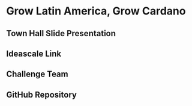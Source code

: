 # Grow Latin America, Grow Cardano

## Town Hall Slide Presentation


## Ideascale Link


## Challenge Team


## GitHub Repository



